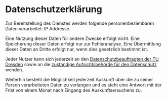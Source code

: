 # Datenschutzerklärung
Zur Bereitstellung des Dienstes werden folgende personenbeziehbaren Daten verarbeitet: IP Addresse.

Eine Nutzung dieser Daten für andere Zwecke erfolgt nicht. Eine Speicherung dieser Daten erfolgt nur zur Fehleranalyse. Eine Übermittlung dieser Daten an Dritte erfolgt nur, wenn dies gesetzlich bestimmt ist.

Jeder Nutzer kann sich jederzeit an den [Datenschutzbeauftragten der TU Dresden](https://tu-dresden.de/tu-dresden/organisation/gremien-und-beauftragte/beauftragte/datenschutzbeauftragter) sowie an die [zuständige Aufsichtsbehörde für den Datenschutz](https://www.saechsdsb.de/) wenden.

Weiterhin besteht die Möglichkeit jederzeit Auskunft über die zu seiner Person verarbeiteten Daten zu verlangen und es steht eine Antwort mit der Frist von einem Monat nach Eingang des Auskunftsersuchens zu.
